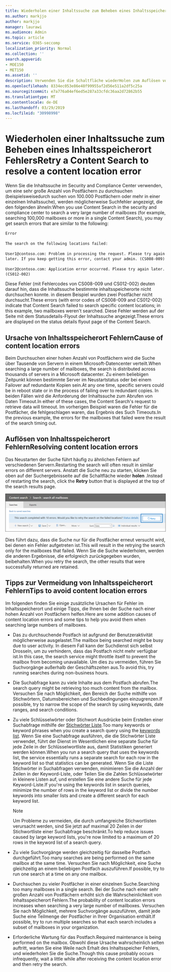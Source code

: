 ```yaml
---
title: Wiederholen einer Inhaltssuche zum Beheben eines Inhaltsspeicherort Fehlers
ms.author: markjjo
author: markjjo
manager: laurawi
ms.audience: Admin
ms.topic: article
ms.service: O365-seccomp
localization_priority: Normal
ms.collection: ''
search.appverid:
- MOE150
- MET150
ms.assetid: ''
description: Verwenden Sie die Schaltfläche wiederHolen zum Auflösen von Inhalts suchVorgängen, die Inhaltsspeicherort Fehler aufweisen.
ms.openlocfilehash: 8334ec053e86e48f99955af2d56e511a2df5c25a
ms.sourcegitcommit: e7a776a04ef6ed5e287a33cfdc36aa2d72862b55
ms.translationtype: MT
ms.contentlocale: de-DE
ms.lasthandoff: 03/29/2019
ms.locfileid: "30998998"
---
```

# <a name="retry-a-content-search-to-resolve-a-content-location-error"></a><span data-ttu-id="6516d-103">Wiederholen einer Inhaltssuche zum Beheben eines Inhaltsspeicherort Fehlers</span><span class="sxs-lookup"><span data-stu-id="6516d-103">Retry a Content Search to resolve a content location error</span></span>

<span data-ttu-id="6516d-104">Wenn Sie die Inhaltssuche im Security and Compliance Center verwenden, um eine sehr große Anzahl von Postfächern zu durchsuchen (beispielsweisedurch suchen von 100.000 Postfächern oder mehr in einer einzelnen Inhaltssuche), werden möglicherweise Suchfehler angezeigt, die den folgenden ähneln:</span><span class="sxs-lookup"><span data-stu-id="6516d-104">When you use Content Search in the security and compliance center to search a very large number of mailboxes (for example, searching 100,000 mailboxes or more in a single Content Search), you may get search errors that are similar to the following:</span></span>

```
Error

The search on the following locations failed:

User1@contoso.com: Problem in processing the request. Please try again later. If you keep getting this error, contact your admin. (CS008-009)

User2@contoso.com: Application error occurred. Please try again later. (CS012-002)
```

<span data-ttu-id="6516d-105">Diese Fehler (mit Fehlercodes von CS008-009 und CS012-002) deuten darauf hin, dass die Inhaltssuche bestimmte inhaltsspeicherorte nicht durchsuchen konnte. in diesem Beispiel wurden zwei Postfächer nicht durchsucht.</span><span class="sxs-lookup"><span data-stu-id="6516d-105">These errors (with error codes of CS008-009 and CS012-002) indicate that Content Search failed to search specific content locations; in this example, two mailboxes weren't searched.</span></span> <span data-ttu-id="6516d-106">Diese Fehler werden auf der Seite mit dem Statusdetails-Flyout der Inhaltssuche angezeigt.</span><span class="sxs-lookup"><span data-stu-id="6516d-106">These errors are displayed on the status details flyout page of the Content Search.</span></span>

## <a name="cause-of-content-location-errors"></a><span data-ttu-id="6516d-107">Ursache von Inhaltsspeicherort Fehlern</span><span class="sxs-lookup"><span data-stu-id="6516d-107">Cause of content location errors</span></span>

<span data-ttu-id="6516d-108">Beim Durchsuchen einer hohen Anzahl von Postfächern wird die Suche über Tausende von Servern in einem Microsoft-Datencenter verteilt.</span><span class="sxs-lookup"><span data-stu-id="6516d-108">When searching a large number of mailboxes, the search is distributed across thousands of servers in a Microsoft datacenter.</span></span> <span data-ttu-id="6516d-109">Zu einem beliebigen Zeitpunkt können bestimmte Server im Neustartstatus oder bei einem Failover auf redundante Kopien sein.</span><span class="sxs-lookup"><span data-stu-id="6516d-109">At any one time, specific servers could be in reboot state or in the process of failing over to redundant copies.</span></span> <span data-ttu-id="6516d-110">In beiden Fällen wird die Anforderung der Inhaltssuche zum Abrufen von Daten Timeout.</span><span class="sxs-lookup"><span data-stu-id="6516d-110">In either of these cases, the Content Search's request to retrieve data will timeout.</span></span> <span data-ttu-id="6516d-111">Im vorherigen Beispiel waren die Fehler für die Postfächer, die fehlgeschlagen waren, das Ergebnis des Such Timeouts.</span><span class="sxs-lookup"><span data-stu-id="6516d-111">In the previous example, the errors for the mailboxes that failed were the result of the search timing out.</span></span>

## <a name="resolving-content-location-errors"></a><span data-ttu-id="6516d-112">Auflösen von Inhaltsspeicherort Fehlern</span><span class="sxs-lookup"><span data-stu-id="6516d-112">Resolving content location errors</span></span>

<span data-ttu-id="6516d-113">Das Neustarten der Suche führt häufig zu ähnlichen Fehlern auf verschiedenen Servern.</span><span class="sxs-lookup"><span data-stu-id="6516d-113">Restarting the search will often result in similar errors on different servers.</span></span> <span data-ttu-id="6516d-114">Anstatt die Suche neu zu starten, klicken Sie oben auf der Suchergebnisseite auf die Schaltfläche wieder **holen** .</span><span class="sxs-lookup"><span data-stu-id="6516d-114">Instead of restarting the search, click the **Retry** button that is displayed at the top of the search results page.</span></span>

![Klicken Sie auf die Schaltfläche wiederholen, um Fehler bei der Inhalts Lokalisierung zu beheben](media/retrycontentsearch3.png)

<span data-ttu-id="6516d-116">Dies führt dazu, dass die Suche nur für die Postfächer erneut versucht wird, bei denen ein Fehler aufgetreten ist.</span><span class="sxs-lookup"><span data-stu-id="6516d-116">This will result in the retrying the search only for the mailboxes that failed.</span></span> <span data-ttu-id="6516d-117">Wenn Sie die Suche wiederholen, werden die anderen Ergebnisse, die erfolgreich zurückgegeben wurden, beibehalten.</span><span class="sxs-lookup"><span data-stu-id="6516d-117">When you retry the search, the other results that were successfully returned are retained.</span></span>

## <a name="tips-to-avoid-content-location-errors"></a><span data-ttu-id="6516d-118">Tipps zur Vermeidung von Inhaltsspeicherort Fehlern</span><span class="sxs-lookup"><span data-stu-id="6516d-118">Tips to avoid content location errors</span></span>

<span data-ttu-id="6516d-119">Im folgenden finden Sie einige zusätzliche Ursachen für Fehler im Inhaltsspeicherort und einige Tipps, die Ihnen bei der Suche nach einer hohen Anzahl von Postfächern helfen.</span><span class="sxs-lookup"><span data-stu-id="6516d-119">Here are some addition causes of content location errors and some tips to help you avoid them when searching large numbers of mailboxes.</span></span>

- <span data-ttu-id="6516d-120">Das zu durchsuchende Postfach ist aufgrund der Benutzeraktivität möglicherweise ausgelastet.</span><span class="sxs-lookup"><span data-stu-id="6516d-120">The mailbox being searched might be busy due to user activity.</span></span> <span data-ttu-id="6516d-121">In diesem Fall kann der Suchdienst sich selbst Drosseln, um zu verhindern, dass das Postfach nicht mehr verfügbar ist.</span><span class="sxs-lookup"><span data-stu-id="6516d-121">In this case, the search service might throttle itself to prevent the mailbox from becoming unavailable.</span></span> <span data-ttu-id="6516d-122">Um dies zu vermeiden, führen Sie Suchvorgänge außerhalb der Geschäftszeiten aus.</span><span class="sxs-lookup"><span data-stu-id="6516d-122">To avoid this, try running searches during non-business hours.</span></span>

- <span data-ttu-id="6516d-123">Die Suchabfrage kann zu viele Inhalte aus dem Postfach abrufen.</span><span class="sxs-lookup"><span data-stu-id="6516d-123">The search query might be retrieving too much content from the mailbox.</span></span> <span data-ttu-id="6516d-124">Versuchen Sie nach Möglichkeit, den Bereich der Suche mithilfe von Stichwörtern, Datumsbereichen und Suchbedingungen einzugrenzen.</span><span class="sxs-lookup"><span data-stu-id="6516d-124">If possible, try to narrow the scope of the search by using keywords, date ranges, and search conditions.</span></span>

- <span data-ttu-id="6516d-125">Zu viele Schlüsselwörter oder Stichwort Ausdrücke beim Erstellen einer Suchabfrage mithilfe der [Stichwörter Liste](view-keyword-statistics-for-content-search.md#get-keyword-statistics-for-content-searches).</span><span class="sxs-lookup"><span data-stu-id="6516d-125">Too many keywords or keyword phrases when you create a search query using the [keywords list](view-keyword-statistics-for-content-search.md#get-keyword-statistics-for-content-searches).</span></span> <span data-ttu-id="6516d-126">Wenn Sie eine Suchabfrage ausführen, die die Stichwörter Liste verwendet, führt der Dienst im Wesentlichen eine separate Suche für jede Zeile in der Schlüsselwortliste aus, damit Statistiken generiert werden können.</span><span class="sxs-lookup"><span data-stu-id="6516d-126">When you run a search query that uses the keywords list, the service essentially runs a separate search for each row in the keyword list so that statistics can be generated.</span></span> <span data-ttu-id="6516d-127">Wenn Sie die Liste Stichwörter in Suchabfragen verwenden, minimieren Sie die Anzahl der Zeilen in der Keyword-Liste, oder Teilen Sie die Zahlen Schlüsselwörter in kleinere Listen auf, und erstellen Sie eine andere Suche für jede Keyword-Liste.</span><span class="sxs-lookup"><span data-stu-id="6516d-127">If you're using the keywords list in search queries, minimize the number of rows in the keyword list or divide the number keywords into smaller lists and create a different search for each keyword list.</span></span>

  > [!NOTE]
  > <span data-ttu-id="6516d-128">Um Probleme zu vermeiden, die durch umfangreiche Stichwortlisten verursacht werden, sind Sie jetzt auf maximal 20 Zeilen in der Stichwortliste einer Suchabfrage beschränkt.</span><span class="sxs-lookup"><span data-stu-id="6516d-128">To help reduce issues caused by large keyword lists, you're now limited to a maximum of 20 rows in the keyword list of a search query.</span></span>

- <span data-ttu-id="6516d-129">Zu viele Suchvorgänge werden gleichzeitig für dasselbe Postfach durchgeführt.</span><span class="sxs-lookup"><span data-stu-id="6516d-129">Too many searches are being performed on the same mailbox at the same time.</span></span> <span data-ttu-id="6516d-130">Versuchen Sie nach Möglichkeit, eine Suche gleichzeitig an einem beliebigen Postfach auszuführen.</span><span class="sxs-lookup"><span data-stu-id="6516d-130">If possible, try to run one search at a time on any one mailbox.</span></span>

- <span data-ttu-id="6516d-131">Durchsuchen zu vieler Postfächer in einer einzelnen Suche.</span><span class="sxs-lookup"><span data-stu-id="6516d-131">Searching too many mailboxes in a single search.</span></span> <span data-ttu-id="6516d-132">Bei der Suche nach einer sehr großen Anzahl von Postfächern erhöht sich die Wahrscheinlichkeit von Inhaltsspeicherort Fehlern.</span><span class="sxs-lookup"><span data-stu-id="6516d-132">The probability of content location errors increases when searching a very large number of mailboxes.</span></span> <span data-ttu-id="6516d-133">Versuchen Sie nach Möglichkeit, mehrere Suchvorgänge auszuführen, damit jede Suche eine Teilmenge der Postfächer in Ihrer Organisation enthält.</span><span class="sxs-lookup"><span data-stu-id="6516d-133">If possible, try to run multiple searches so that each search includes a subset of  mailboxes in your organization.</span></span>

- <span data-ttu-id="6516d-134">Erforderliche Wartung für das Postfach.</span><span class="sxs-lookup"><span data-stu-id="6516d-134">Required maintenance is being performed on the mailbox.</span></span> <span data-ttu-id="6516d-135">Obwohl diese Ursache wahrscheinlich selten auftritt, warten Sie eine Weile nach Erhalt des Inhaltsspeicher Fehlers, und wiederholen Sie die Suche.</span><span class="sxs-lookup"><span data-stu-id="6516d-135">Though this cause probably occurs infrequently, wait a little while after receiving the content location error and then retry the search.</span></span>
